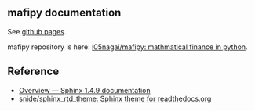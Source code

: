 ## mafipy documentation

See [github pages](https://i05nagai.github.io/mafipy_docs/html/).

mafipy repository is here: [i05nagai/mafipy: mathmatical finance in python](https://github.com/i05nagai/mafipy).


## Reference
* [Overview — Sphinx 1.4.9 documentation](http://www.sphinx-doc.org/en/1.4.9/)
* [snide/sphinx_rtd_theme: Sphinx theme for readthedocs.org](https://github.com/snide/sphinx_rtd_theme)
